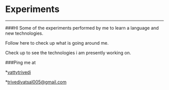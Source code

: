 # Experiments
--------------------------------------------------------
###HI
Some of the experiments performed by me to learn a language and new technologies.

Follow here to check up what is going around me.

Check up to see the technologies i am presently working on.

###Ping me at

*[vattytrivedi](https://github.com/vattytrivedi/)

*trivedivatsal005@gmail.com


